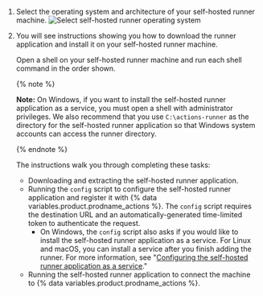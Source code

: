 1. Select the operating system and architecture of your self-hosted runner machine.
   ![Select self-hosted runner operating system](/assets/images/help/settings/actions-runner-architecture-os.png)

1. You will see instructions showing you how to download the runner application and install it on your self-hosted runner machine.

   Open a shell on your self-hosted runner machine and run each shell command in the order shown.

   {% note %}

   **Note:** On Windows, if you want to install the self-hosted runner application as a service, you must open a shell with administrator privileges. We also recommend that you use `C:\actions-runner` as the directory for the self-hosted runner application so that Windows system accounts can access the runner directory.

   {% endnote %}

   The instructions walk you through completing these tasks:

   - Downloading and extracting the self-hosted runner application.
   - Running the `config` script to configure the self-hosted runner application and register it with {% data variables.product.prodname_actions %}. The `config` script requires the destination URL and an automatically-generated time-limited token to authenticate the request.
     - On Windows, the `config` script also asks if you would like to install the self-hosted runner application as a service. For Linux and macOS, you can install a service after you finish adding the runner. For more information, see "[Configuring the self-hosted runner application as a service](/actions/automating-your-workflow-with-github-actions/configuring-the-self-hosted-runner-application-as-a-service)."
   - Running the self-hosted runner application to connect the machine to {% data variables.product.prodname_actions %}.
